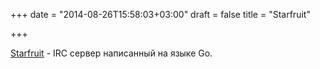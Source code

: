 +++
date = "2014-08-26T15:58:03+03:00"
draft = false
title = "Starfruit"

+++

<p><a href="https://github.com/flatpeach/starfruit">Starfruit</a>&nbsp;-&nbsp;IRC сервер написанный на языке Go.</p>

